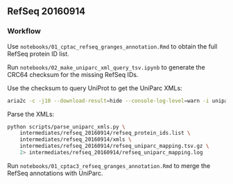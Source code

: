 ## RefSeq 20160914

### Workflow
Use `notebooks/01_cptac_refseq_granges_annotation.Rmd` to obtain the full RefSeq protein ID list.

Run `notebooks/02_make_uniparc_xml_query_tsv.ipynb` to generate the CRC64 checksum for the missing RefSeq IDs.

Use the checksum to query UniProt to get the UniParc XMLs:

```bash
aria2c -c -j10 --download-result=hide --console-log-level=warn -i uniparc_aria2_downloads.links
```

Parse the XMLs:

```bash
python scripts/parse_uniparc_xmls.py \
    intermediates/refseq_20160914/refseq_protein_ids.list \
    intermediates/refseq_20160914/xmls \
    intermediates/refseq_20160914/refseq_uniparc_mapping.tsv.gz \
    2> intermediates/refseq_20160914/refseq_uniparc_mapping.log
```

Run `notebooks/01_cptac3_refseq_granges_annotation.Rmd` to merge the RefSeq annotations with UniParc.